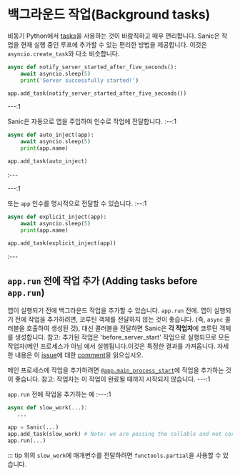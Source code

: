# 백그라운드 작업(Background tasks)

비동기 Python에서 [tasks](https://docs.python.org/3/library/asyncio-task.html#asyncio.create_task)을 사용하는 것이 바람직하고 매우 편리합니다. Sanic은 작업을 현재 실행 중인 루프에 추가할 수 있는 편리한 방법을 제공합니다. 이것은 `asyncio.create_task`와 다소 비슷합니다.

```python
async def notify_server_started_after_five_seconds():
    await asyncio.sleep(5)
    print('Server successfully started!')

app.add_task(notify_server_started_after_five_seconds())
```

---:1

Sanic은 자동으로 앱을 주입하여 인수로 작업에 전달합니다.
:--:1

```python
async def auto_inject(app):
    await asyncio.sleep(5)
    print(app.name)

app.add_task(auto_inject)
```

:---

---:1

또는 `app` 인수를 명시적으로 전달할 수 있습니다.
:--:1

```python
async def explicit_inject(app):
    await asyncio.sleep(5)
    print(app.name)

app.add_task(explicit_inject(app))
```

:---

## `app.run` 전에 작업 추가 (Adding tasks before `app.run`)

앱이 실행되기 전에 백그라운드 작업을 추가할 수 있습니다. `app.run` 전에. 앱이 실행되기 전에 작업을 추가하려면, 코루틴 객체를 전달하지 않는 것이 좋습니다. (즉, `async` 콜러블을 호출하여 생성된 것), 대신 콜러블을 전달하면 Sanic은 **각 작업자**에 코루틴 객체를 생성합니다. 참고: 추가된 작업은 'before_server_start' 작업으로 실행되므로 모든 작업자(메인 프로세스가 아님 에서 실행됩니다.이것은 특정한 결과를 가져옵니다. 자세한 내용은 이 [issue](https://github.com/sanic-org/sanic/issues/2139)에 대한 [comment](https://github.com/sanic-org/sanic/issues/2139#issuecomment-868993668)을 읽으십시오.

메인 프로세스에 작업을 추가하려면 [`@app.main_process_start`](./listeners.md)에 작업을 추가하는 것이 좋습니다. 참고: 작업자는 이 작업이 완료될 때까지 시작되지 않습니다.
---:1

`app.run` 전에 작업을 추가하는 예
:---:1
```python
async def slow_work(...):
   ...

app = Sanic(...)
app.add_task(slow_work) # Note: we are passing the callable and not coroutine object `slow_work(...)`
app.run(...)
```
::: tip
위의 `slow_work`에 매개변수를 전달하려면 `functools.partial`을 사용할 수 있습니다.